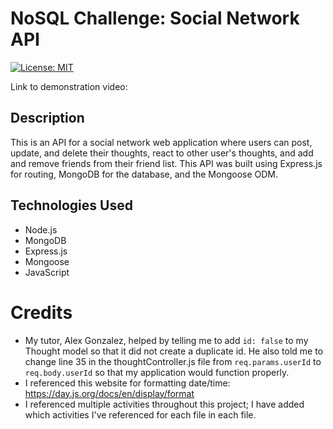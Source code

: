 # NoSQL Challenge: Social Network API

[![License: MIT](https://img.shields.io/badge/License-MIT-yellow.svg)](https://opensource.org/licenses/MIT)

Link to demonstration video: 

## Description 

This is an API for a social network web application where users can post, update, and delete their thoughts, react to other user's thoughts, and add and remove friends from their friend list. This API was built using Express.js for routing, MongoDB for the database, and the Mongoose ODM. 

## Technologies Used

- Node.js
- MongoDB 
- Express.js
- Mongoose
- JavaScript

# Credits 

- My tutor, Alex Gonzalez, helped by telling me to add `id: false` to my Thought model so that it did not create a duplicate id. He also told me to change line 35 in the thoughtController.js file from `req.params.userId` to `req.body.userId` so that my application would function properly. 
- I referenced this website for formatting date/time: https://day.js.org/docs/en/display/format
- I referenced multiple activities throughout this project; I have added which activities I've referenced for each file in each file. 